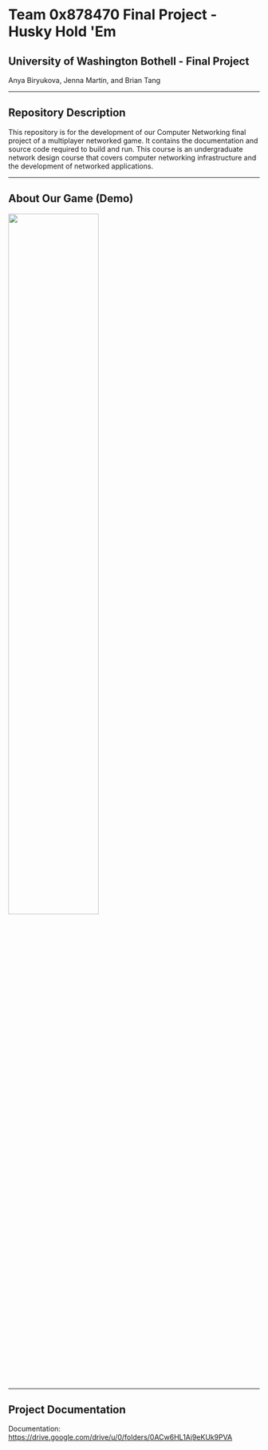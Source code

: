 # Team 0x878470 Final Project - Husky Hold 'Em
## University of Washington Bothell - Final Project
Anya Biryukova, Jenna Martin, and Brian Tang
___
## Repository Description
This repository is for the development of our Computer Networking final project of a multiplayer networked game. It contains the documentation and source code required to build and run. This course is an undergraduate network design course that covers computer networking infrastructure and the development of networked applications.
___
## About Our Game (Demo)
[<img src="https://imgur.com/MVXVLcY.png" width="60%">](https://youtu.be/mbcyzYeBPVk)
___
## Project Documentation
Documentation: https://drive.google.com/drive/u/0/folders/0ACw6HL1Aj9eKUk9PVA
